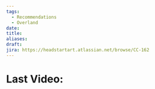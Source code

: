```yaml
---
tags:
  - Recommendations
  - Overland
date: 
title: 
aliases: 
draft: 
jira: https://headstartart.atlassian.net/browse/CC-162
---
```

# Last Video: